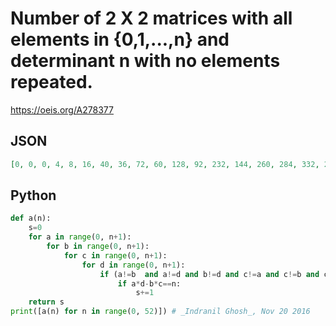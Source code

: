 # Number of 2 X 2 matrices with all elements in \{0,1,\.\.\.,n\} and determinant n with no elements repeated\.
https://oeis.org/A278377
## JSON
```JSON
[0, 0, 0, 4, 8, 16, 40, 36, 72, 60, 128, 92, 232, 144, 260, 284, 332, 252, 564, 324, 680, 568, 696, 492, 1184, 628, 984, 964, 1392, 796, 1920, 924, 1820, 1512, 1752, 1568, 2820, 1380, 2244, 2104, 3340, 1660, 3864, 1900, 3544, 3388, 3300, 2264, 5652, 2632, 4616]
```
## Python
```Python
def a(n):
    s=0
    for a in range(0, n+1):
        for b in range(0, n+1):
            for c in range(0, n+1):
                for d in range(0, n+1):
                    if (a!=b  and a!=d and b!=d and c!=a and c!=b and c!=d):
                        if a*d-b*c==n:
                            s+=1
    return s
print([a(n) for n in range(0, 52)]) # _Indranil Ghosh_, Nov 20 2016
```
